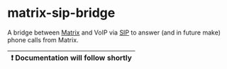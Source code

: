 # matrix-sip-bridge
A bridge between [Matrix](https://matrix.org/) and VoIP via [SIP](https://en.wikipedia.org/wiki/Session_Initiation_Protocol) to answer (and in future make) phone calls from Matrix.

| :exclamation: Documentation will follow shortly |
|:--|
